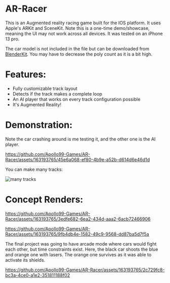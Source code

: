 # AR-Racer
This is an Augmented reality racing game built for the IOS platform. It uses Apple's ARKit and SceneKit. Note this is a one-time demo/showcase, meaning the UI may not work across all devices.
It was tested on an iPhone 13 pro.

The car model is not included in the file but can be downloaded from [BlenderKit](https://www.blenderkit.com/asset-gallery?query=category_subtree:luxury-supercar+Model:+McLaren%20720S%20(2017)+order:_score). You may have to decrease the poly count as it is a bit high.

# Features:
- Fully customizable track layout
- Detects if the track makes a complete loop
- An AI player that works on every track configuration possible
- It's Augmented Reality!

# Demonstration:
Note the car crashing around is me testing it, and the other one is the AI player.

https://github.com/Apollo99-Games/AR-Racer/assets/163193765/45e6a068-ef80-4b9e-a52b-d614d6e46d1d

You can make many tracks:

![many tracks](https://github.com/Apollo99-Games/AR-Racer/assets/163193765/d448def6-5fce-47ed-b2b8-6523c0214d51)

# Concept Renders:

https://github.com/Apollo99-Games/AR-Racer/assets/163193765/3edfe682-6ea2-434d-aaa2-6acb72466906

https://github.com/Apollo99-Games/AR-Racer/assets/163193765/9fb4db4e-1582-49c9-9568-dd87ba5d7f5a

The final project was going to have arcade mode where cars would fight each other, but time constraints exist.
Here, the black car shoots the blue and orange one with lasers. The orange one survives as it was able to activate its shields. 

https://github.com/Apollo99-Games/AR-Racer/assets/163193765/2c729fc8-bc3a-4ce0-a1e2-351811188f02

